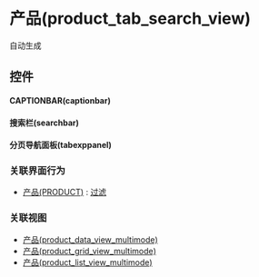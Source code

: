 # 产品(product_tab_search_view)  <!-- {docsify-ignore-all} -->


自动生成



## 控件
#### CAPTIONBAR(captionbar)
#### 搜索栏(searchbar)
#### 分页导航面板(tabexppanel)


### 关联界面行为
  * [产品(PRODUCT)](module/crm/product) : [过滤](module/crm/product#界面行为)

### 关联视图
  * [产品(product_data_view_multimode)](app/view/product_data_view_multimode)
  * [产品(product_grid_view_multimode)](app/view/product_grid_view_multimode)
  * [产品(product_list_view_multimode)](app/view/product_list_view_multimode)

<script>
 const { createApp } = Vue
  createApp({
    data() {
      return {

      }
    }
  }).use(ElementPlus).mount('#app')
</script>